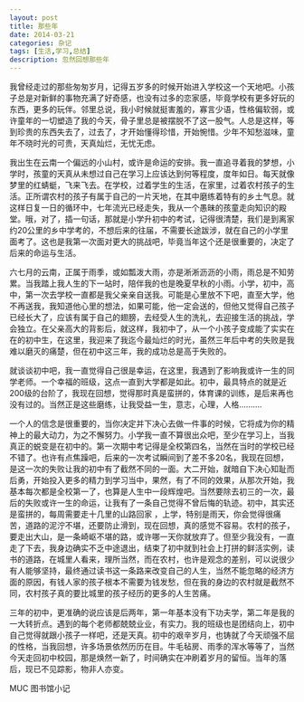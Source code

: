 ```yaml
---
layout: post
title: 那些年
date: 2014-03-21
categories: 杂记
tags: [生活,学习,总结]
description: 忽然回想那些年
---
```


我曾经走过的那些匆匆岁月，记得五岁多的时候开始进入学校这一个天地吧。小孩子总是对新鲜的事物充满了好奇感，也没有过多的恋家感，毕竟学校有更多好玩的东西，更多的玩伴。邻里总说，我小时候就挺害羞的，寡言少语，性格偏软弱，或许童年的一切塑造了我的今天，骨子里总是被摆脱不了这一股气。人总是这样，等到珍贵的东西失去了，过去了，才开始懂得珍惜，开始惋惜。少年不知愁滋味，童年不晓时光的可贵，天真灿烂，无忧无虑。

我出生在云南一个偏远的小山村，或许是命运的安排。我一直追寻着我的梦想，小学时，孩童的天真从未想过自己在学习上应该达到何等程度，度年如日。每天就像梦里的红蜻蜓，飞来飞去。在学校，过着学生的生活，在家里，过着农村孩子的生活。正所谓农村的孩子有属于自己的一片天地，在其中磨练着特有的乡土气息。就这样日复一日的循环中，七年流光已经走失，我从一个愚昧的孩童走向知识的殿堂。哦，对了，插一句话，那就是小学升初中的考试，记得很清楚，我们是到离家约20公里的乡中学考的，不想后来的往届，不需要长途跋涉，就在自己的小学里面考了。这也是我第一次面对更大的挑战吧，毕竟当年这个还是很重要的，决定了后来的命运与生活。

六七月的云南，正属于雨季，或如瓢泼大雨，亦是淅淅沥沥的小雨，雨总是不知劳累。当我踏上我人生的下一站时，陪伴我的也是晚夏早秋的小雨。小学，初中，高中，第一次去学校一直都是我父亲亲自送我。可能是心里放不下吧，直至大学，他不再送我，我知道他心里的想法，如果可能，他一定会送的，但他又觉得自己孩子已经长大了，应该有属于自己的翅膀，去经受人生的洗礼，去迎接生活的挑战，学会独立。在父亲高大的背影后，就这样，我初中了，从一个小孩子变成能了实实在在的初中生，在这里，我迎来了我迄今最灿烂的时光，虽然三年后中考的失败是我难以磨灭的痛楚，但在初中这三年，我的成功总是高于失败的。

就谈谈初中吧，我一直觉得自己很是幸运，在这里，我遇到了影响我或许一生的同学老师。一个幸福的班级，这点一直到大学都是如此。初中，最具特点的就是近200级的台阶了，我现在回想，觉得那时真是蛮拼的，体育课的训练，是后来再也没有过的。当然正是这些磨练，让我受益一生，意志，心理，人格..........

一个人的信念是很重要的，当你决定并下决心去做一件事的时候，它将成为你的精神上的最大动力，为之不懈努力。小学我一直不算很出众吧，至少在学习上，当我真正的蜕变是在初中的。第一次期中考记得是全校第四名，当然在当时的学校已经不错了。也许有点焦躁吧，后来的一次考试瞬间到了差不多20名，我现在回想，是这一次的失败让我的初中有了截然不同的一面。大二开始，就暗自下决心知耻而后勇，开始投入更多的精力到学习当中，果然，有了不同的效果，从那次开始，我基本每次都是全校第一了，也算是人生中一段辉煌吧。当然要除去初三的一次，最后的失败或许一生的命运，让我有了一条自己觉得不曾后悔的轨迹。初中，其实还是蛮拼的，每周需要走十几里的山路回家 ，上学，特别是雨天，你会觉得很痛苦，道路的泥泞不堪，还要防止滑到，现在回想，真的感觉不容易。农村的孩子，要走出大山，是一条崎岖不堪的路，或许哪一天你就放弃了。但至少我没有，一直走了下去，我身边确实不乏中途退出，结束了初中就到社会上打拼的鲜活实例，读书的道路，在城里人看来，理所当然，而在农村，也许是观念的差别，可以说很少有人能够坚持，最终通过读书这一条路来改变自己的人生，当然不能忽略的经济方面的原因，有钱人家的孩子根本不需要为钱发愁，但在我的身边的农村就是截然不同，农村孩子真的要比城里的孩子经历的更多的人生苦痛。

三年的初中，更准确的说应该是后两年，第一年基本没有下功夫学，第二年是我的一大转折点。遇到的每个老师都兢兢业业，有实力。我的班级也是团结向上，初中自己觉得就跟小孩子一样吧，还是天真。初中的艰辛岁月，也铸就了今天顽强不屈的性格，当我回想，许多场景依然历历在目。牛毛毡房、雨季的浑水等等了，当然今天走回初中校园，那是焕然一新了，时间确实在冲刷着岁月的留恒。当年的落后，现已不见踪影，物非人亦变。

MUC 图书馆小记